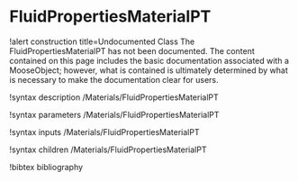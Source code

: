 <!-- MOOSE Documentation Stub: Remove this when content is added. -->

# FluidPropertiesMaterialPT

!alert construction title=Undocumented Class
The FluidPropertiesMaterialPT has not been documented. The content contained on this page
includes the basic documentation associated with a MooseObject; however, what is contained is
ultimately determined by what is necessary to make the documentation clear for users.

!syntax description /Materials/FluidPropertiesMaterialPT

!syntax parameters /Materials/FluidPropertiesMaterialPT

!syntax inputs /Materials/FluidPropertiesMaterialPT

!syntax children /Materials/FluidPropertiesMaterialPT

!bibtex bibliography
